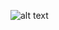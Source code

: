 ![alt text](https://github.com/moohammed-gaber/super_clean_getx_mvp_arch/blob/master/github_readme/img_1.png?raw=true)
